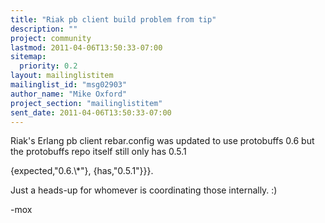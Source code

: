 ```yaml
---
title: "Riak pb client build problem from tip"
description: ""
project: community
lastmod: 2011-04-06T13:50:33-07:00
sitemap:
  priority: 0.2
layout: mailinglistitem
mailinglist_id: "msg02903"
author_name: "Mike Oxford"
project_section: "mailinglistitem"
sent_date: 2011-04-06T13:50:33-07:00
---
```



Riak's Erlang pb client rebar.config was updated to use protobuffs 0.6 but
the protobuffs repo itself still only has 0.5.1

 {expected,"0.6.\\*"},
 {has,"0.5.1"}}}.

Just a heads-up for whomever is coordinating those internally. :)

-mox
